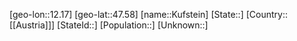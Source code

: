 ﻿---
location: [47.58,12.17]
type: City
tags:
- geo/City


SpocWebEntityId: 31677
isDeleted: false
confidential: public

---
[geo-lon::12.17]
[geo-lat::47.58]
[name::Kufstein]
[State::]
[Country::[[Austria]]]
[StateId::]
[Population::]
[Unknown::]

